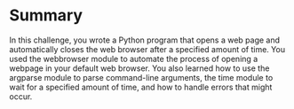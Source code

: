 # Summary

In this challenge, you wrote a Python program that opens a web page and automatically closes the web browser after a specified amount of time. You used the webbrowser module to automate the process of opening a webpage in your default web browser. You also learned how to use the argparse module to parse command-line arguments, the time module to wait for a specified amount of time, and how to handle errors that might occur.
